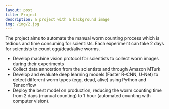 ```yaml
---
layout: post
title: Project
description: a project with a background image
img: /img/2.jpg
---
```


The project aims to automate the manual worm counting process which is tedious and time consuming for scientists. Each experiment can take 2 days for scientists to count egg/dead/alive worms.
- Develop machine vision protocol for scientists to collect worm images during their experiments
- Collect data annotation from the scientists and through Amazon MTurk
- Develop and evaluate deep learning models (Faster R-CNN, U-Net) to detect different worm types (egg, dead, alive) using Python and Tensorflow
- Deploy the best model on production, reducing the worm counting time from 2 days (manual counting) to 1 hour (automated counting with computer vision).

<div class="img_row">
	<img class="col three" src="{{ site.baseurl }}/img/worm_counting.jpg" alt="" title="Worm Counting"/>
</div>